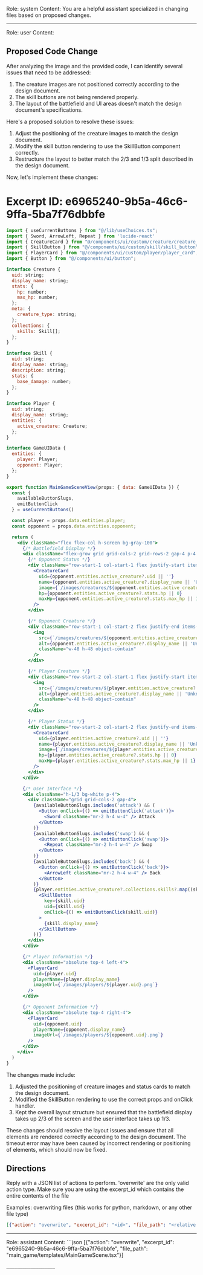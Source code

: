 Role: system
Content: You are a helpful assistant specialized in changing files based on proposed changes.
__________________
Role: user
Content: 
## Proposed Code Change
After analyzing the image and the provided code, I can identify several issues that need to be addressed:

1. The creature images are not positioned correctly according to the design document.
2. The skill buttons are not being rendered properly.
3. The layout of the battlefield and UI areas doesn't match the design document's specifications.

Here's a proposed solution to resolve these issues:

1. Adjust the positioning of the creature images to match the design document.
2. Modify the skill button rendering to use the SkillButton component correctly.
3. Restructure the layout to better match the 2/3 and 1/3 split described in the design document.

Now, let's implement these changes:

# Excerpt ID: e6965240-9b5a-46c6-9ffa-5ba7f76dbbfe
```jsx main_game/templates/MainGameScene.tsx
import { useCurrentButtons } from "@/lib/useChoices.ts";
import { Sword, ArrowLeft, Repeat } from 'lucide-react'
import { CreatureCard } from "@/components/ui/custom/creature/creature_card";
import { SkillButton } from "@/components/ui/custom/skill/skill_button";
import { PlayerCard } from "@/components/ui/custom/player/player_card";
import { Button } from "@/components/ui/button";

interface Creature {
  uid: string;
  display_name: string;
  stats: {
    hp: number;
    max_hp: number;
  };
  meta: {
    creature_type: string;
  };
  collections: {
    skills: Skill[];
  };
}

interface Skill {
  uid: string;
  display_name: string;
  description: string;
  stats: {
    base_damage: number;
  };
}

interface Player {
  uid: string;
  display_name: string;
  entities: {
    active_creature: Creature;
  };
}

interface GameUIData {
  entities: {
    player: Player;
    opponent: Player;
  };
}

export function MainGameSceneView(props: { data: GameUIData }) {
  const {
    availableButtonSlugs,
    emitButtonClick
  } = useCurrentButtons()

  const player = props.data.entities.player;
  const opponent = props.data.entities.opponent;

  return (
    <div className="flex flex-col h-screen bg-gray-100">
      {/* Battlefield Display */}
      <div className="flex-grow grid grid-cols-2 grid-rows-2 gap-4 p-4 h-2/3">
        {/* Opponent Status */}
        <div className="row-start-1 col-start-1 flex justify-start items-start">
          <CreatureCard
            uid={opponent.entities.active_creature?.uid || ''}
            name={opponent.entities.active_creature?.display_name || 'Unknown'}
            image={`/images/creatures/${opponent.entities.active_creature?.meta.creature_type || 'unknown'}.png`}
            hp={opponent.entities.active_creature?.stats.hp || 0}
            maxHp={opponent.entities.active_creature?.stats.max_hp || 1}
          />
        </div>

        {/* Opponent Creature */}
        <div className="row-start-1 col-start-2 flex justify-end items-start">
          <img
            src={`/images/creatures/${opponent.entities.active_creature?.meta.creature_type || 'unknown'}_front.png`}
            alt={opponent.entities.active_creature?.display_name || 'Unknown'}
            className="w-48 h-48 object-contain"
          />
        </div>

        {/* Player Creature */}
        <div className="row-start-2 col-start-1 flex justify-start items-end">
          <img
            src={`/images/creatures/${player.entities.active_creature?.meta.creature_type || 'unknown'}_back.png`}
            alt={player.entities.active_creature?.display_name || 'Unknown'}
            className="w-48 h-48 object-contain"
          />
        </div>

        {/* Player Status */}
        <div className="row-start-2 col-start-2 flex justify-end items-end">
          <CreatureCard
            uid={player.entities.active_creature?.uid || ''}
            name={player.entities.active_creature?.display_name || 'Unknown'}
            image={`/images/creatures/${player.entities.active_creature?.meta.creature_type || 'unknown'}.png`}
            hp={player.entities.active_creature?.stats.hp || 0}
            maxHp={player.entities.active_creature?.stats.max_hp || 1}
          />
        </div>
      </div>

      {/* User Interface */}
      <div className="h-1/3 bg-white p-4">
        <div className="grid grid-cols-2 gap-4">
          {availableButtonSlugs.includes('attack') && (
            <Button onClick={() => emitButtonClick('attack')}>
              <Sword className="mr-2 h-4 w-4" /> Attack
            </Button>
          )}
          {availableButtonSlugs.includes('swap') && (
            <Button onClick={() => emitButtonClick('swap')}>
              <Repeat className="mr-2 h-4 w-4" /> Swap
            </Button>
          )}
          {availableButtonSlugs.includes('back') && (
            <Button onClick={() => emitButtonClick('back')}>
              <ArrowLeft className="mr-2 h-4 w-4" /> Back
            </Button>
          )}
          {player.entities.active_creature?.collections.skills?.map((skill) => (
            <SkillButton
              key={skill.uid}
              uid={skill.uid}
              onClick={() => emitButtonClick(skill.uid)}
            >
              {skill.display_name}
            </SkillButton>
          ))}
        </div>
      </div>

      {/* Player Information */}
      <div className="absolute top-4 left-4">
        <PlayerCard
          uid={player.uid}
          playerName={player.display_name}
          imageUrl={`/images/players/${player.uid}.png`}
        />
      </div>

      {/* Opponent Information */}
      <div className="absolute top-4 right-4">
        <PlayerCard
          uid={opponent.uid}
          playerName={opponent.display_name}
          imageUrl={`/images/players/${opponent.uid}.png`}
        />
      </div>
    </div>
  )
}
```

The changes made include:

1. Adjusted the positioning of creature images and status cards to match the design document.
2. Modified the SkillButton rendering to use the correct props and onClick handler.
3. Kept the overall layout structure but ensured that the battlefield display takes up 2/3 of the screen and the user interface takes up 1/3.

These changes should resolve the layout issues and ensure that all elements are rendered correctly according to the design document. The timeout error may have been caused by incorrect rendering or positioning of elements, which should now be fixed.

## Directions
Reply with a JSON list of actions to perform. 'overwrite' are the only valid action type. 
Make sure you are using the excerpt_id which contains the entire contents of the file

Examples:
overwriting files (this works for python, markdown, or any other file type)
```json output_example1
[{"action": "overwrite", "excerpt_id": "<id>", "file_path": "<relative file path>"}]
```

__________________
Role: assistant
Content: ```json
[{"action": "overwrite", "excerpt_id": "e6965240-9b5a-46c6-9ffa-5ba7f76dbbfe", "file_path": "main_game/templates/MainGameScene.tsx"}]
```
__________________
